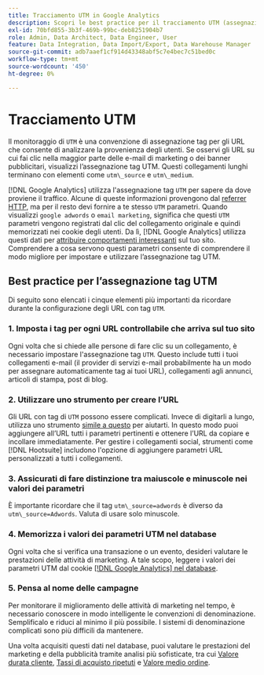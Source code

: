 ```yaml
---
title: Tracciamento UTM in Google Analytics
description: Scopri le best practice per il tracciamento UTM (assegnazione tag) in Google Analytics.
exl-id: 70bfd855-3b3f-469b-99bc-deb8251904b7
role: Admin, Data Architect, Data Engineer, User
feature: Data Integration, Data Import/Export, Data Warehouse Manager
source-git-commit: adb7aaef1cf914d43348abf5c7e4bec7c51bed0c
workflow-type: tm+mt
source-wordcount: '450'
ht-degree: 0%

---
```


# Tracciamento UTM

Il monitoraggio di `UTM` è una convenzione di assegnazione tag per gli URL che consente di analizzare la provenienza degli utenti. Se osservi gli URL su cui fai clic nella maggior parte delle e-mail di marketing o dei banner pubblicitari, visualizzi l’assegnazione tag UTM. Questi collegamenti lunghi terminano con elementi come `utm\_source` e `utm\_medium`.

[!DNL Google Analytics] utilizza l&#39;assegnazione tag `UTM` per sapere da dove proviene il traffico. Alcune di queste informazioni provengono dal [referrer HTTP](https://en.wikipedia.org/wiki/HTTP_referer), ma per il resto devi fornire a te stesso `UTM` parametri. Quando visualizzi `google adwords` o `email marketing`, significa che questi `UTM` parametri vengono registrati dal clic del collegamento originale e quindi memorizzati nei cookie degli utenti. Da lì, [!DNL Google Analytics] utilizza questi dati per [attribuire comportamenti interessanti](../data-analyst/analysis/google-track-user-acq.md) sul tuo sito. Comprendere a cosa servono questi parametri consente di comprendere il modo migliore per impostare e utilizzare l’assegnazione tag UTM.

## Best practice per l’assegnazione tag UTM

Di seguito sono elencati i cinque elementi più importanti da ricordare durante la configurazione degli URL con tag `UTM`.

### &#x200B;1. Imposta i tag per ogni URL controllabile che arriva sul tuo sito

Ogni volta che si chiede alle persone di fare clic su un collegamento, è necessario impostare l&#39;assegnazione tag `UTM`. Questo include tutti i tuoi collegamenti e-mail (il provider di servizi e-mail probabilmente ha un modo per assegnare automaticamente tag ai tuoi URL), collegamenti agli annunci, articoli di stampa, post di blog.

### &#x200B;2. Utilizzare uno strumento per creare l’URL

Gli URL con tag di `UTM` possono essere complicati. Invece di digitarli a lungo, utilizza uno strumento [simile a questo](https://support.google.com/analytics/answer/1033867?hl=en) per aiutarti. In questo modo puoi aggiungere all’URL tutti i parametri pertinenti e ottenere l’URL da copiare e incollare immediatamente. Per gestire i collegamenti social, strumenti come [!DNL Hootsuite] includono l&#39;opzione di aggiungere parametri URL personalizzati a tutti i collegamenti.

### &#x200B;3. Assicurati di fare distinzione tra maiuscole e minuscole nei valori dei parametri

È importante ricordare che il tag `utm\_source=adwords` è diverso da `utm\_source=Adwords`. Valuta di usare solo minuscole.

### &#x200B;4. Memorizza i valori dei parametri UTM nel database

Ogni volta che si verifica una transazione o un evento, desideri valutare le prestazioni delle attività di marketing. A tale scopo, leggere i valori dei parametri UTM dal cookie [[!DNL Google Analytics] nel database](../data-analyst/analysis/google-track-user-acq.md).

### &#x200B;5. Pensa al nome delle campagne

Per monitorare il miglioramento delle attività di marketing nel tempo, è necessario conoscere in modo intelligente le convenzioni di denominazione. Semplificalo e riduci al minimo il più possibile. I sistemi di denominazione complicati sono più difficili da mantenere.

Una volta acquisiti questi dati nel database, puoi valutare le prestazioni del marketing e della pubblicità tramite analisi più sofisticate, tra cui [Valore durata cliente](../data-analyst/analysis/ess-expected-ltv.md), [Tassi di acquisto ripetuti](../data-analyst/analysis/repurchase-behavior.md) e [Valore medio ordine](../data-analyst/analysis/basic-analytics.md).
